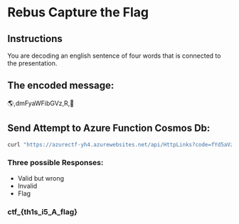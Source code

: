 # Rebus Capture the Flag
## Instructions
You are decoding an english sentence of four words that is connected to the presentation.

## The encoded message:
🌎,dmFyaWFibGVz,R,🧊

## Send Attempt to Azure Function Cosmos Db:

```bash
curl "https://azurectf-yh4.azurewebsites.net/api/HttpLinks?code=fYd5aVzdRWhNNqc4UKyNwN6nfLd0rzzZf9WBJGV2Sqtxp1mIOO/waw==&name=Bobban&answer=my,answer,is,smart"
```

### Three possible Responses:

- Valid but wrong
- Invalid
- Flag
### ctf_{th1s_i5_A_flag}
